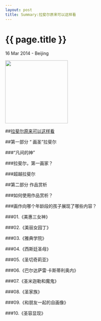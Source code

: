 ```yaml
---
layout: post
title: Summary:拉斐尔原来可以这样看
---
```


{{ page.title }}
================

<p class="meta">16 Mar 2014 - Beijing</p>
 
<img src="http://ec4.images-amazon.com/images/I/51dQYc4G1XL._SL500_AA300_.jpg" width="200" />

##[拉斐尔原来可以这样看](http://www.amazon.cn/%E8%89%BA%E6%9C%AF%E7%9C%BC%E2%80%A2%E7%AC%AC2%E8%BE%91-%E6%8B%89%E6%96%90%E5%B0%94%E5%8E%9F%E6%9D%A5%E5%8F%AF%E4%BB%A5%E8%BF%99%E6%A0%B7%E7%9C%8B-%E5%A1%9E%E8%A5%BF%E5%B0%94%E2%80%A2%E6%9F%8F%E6%B3%BD%E5%85%B0/dp/B00CW7HCJG/ref=sr_1_1?ie=UTF8&qid=1394810843&sr=8-1&keywords=%E6%8B%89%E6%96%90%E5%B0%94%E5%8E%9F%E6%9D%A5%E5%8F%AF%E4%BB%A5%E8%BF%99%E6%A0%B7%E7%9C%8B)

##第一部分 “ 画圣”拉斐尔

###“凡间的神”

###拉斐尔，第一画家？

###超越拉斐尔

##第二部分 作品赏析

###如何使用作品赏析？

###画作向哪个年龄段的孩子展现了哪些内容？

###01.《美惠三女神》

###02.《美丽女园丁》

###03.《雅典学院》

###04.《西斯廷圣母》

###05.《圣切奇莉亚》

###06.《巴尔达萨雷·卡斯蒂利奥内》

###07.《圣米迦勒和魔鬼》

###08.《圣家族》

###09.《和朋友一起的自画像》

###10.《圣容显现》
